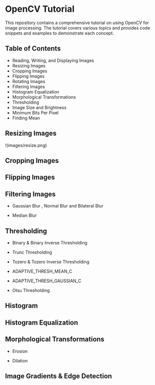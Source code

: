 # OpenCV Tutorial

This repository contains a comprehensive tutorial on using OpenCV for image processing. The tutorial covers various topics and provides code snippets and examples to demonstrate each concept.

## Table of Contents

- Reading, Writing, and Displaying Images
- Resizing Images
- Cropping Images
- Flipping Images
- Rotating Images
- Filtering Images
- Histogram Equalization
- Morphological Transformations
- Thresholding
- Image Size and Brightness
- Minimum Bits Per Pixel
- Finding Mean

## Resizing Images
!(images/resize.png)
## Cropping Images

## Flipping Images

## Filtering Images
- Gaussian Blur , Normal Blur and Bilateral Blur

- Median Blur

## Thresholding
- Binary & Binary Inverse Thresholding

- Trunc Thresholding

- Tozero & Tozero Inverse Thresholding

- ADAPTIVE_THRESH_MEAN_C

- ADAPTIVE_THRESH_GAUSSIAN_C

- Otsu Thresholding

## Histogram

## Histogram Equalization

## Morphological Transformations
- Erosion

- Dilation

## Image Gradients & Edge Detection



